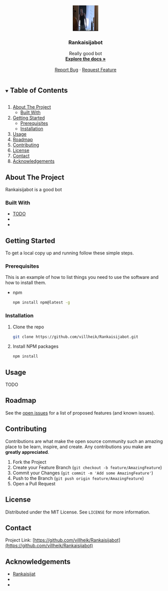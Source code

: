 

<!-- PROJECT LOGO -->
<br />
<p align="center">
  <a href="https://github.com/villheik/Rankaisijabot">
    <img src="images/rankaisija.jpg" alt="Logo" width="80" height="80">
  </a>

  <h3 align="center">Rankaisijabot</h3>

  <p align="center">
    Really good bot
    <br />
    <a href="https://github.com/villheik/Rankaisijabot"><strong>Explore the docs »</strong></a>
    <br />
    <br />
    <a href="https://github.com/villheik/Rankaisijabot/issues">Report Bug</a>
    ·
    <a href="https://github.com/villheik/Rankaisijabot/issues">Request Feature</a>
  </p>
</p>



<!-- TABLE OF CONTENTS -->
<details open="open">
  <summary><h2 style="display: inline-block">Table of Contents</h2></summary>
  <ol>
    <li>
      <a href="#about-the-project">About The Project</a>
      <ul>
        <li><a href="#built-with">Built With</a></li>
      </ul>
    </li>
    <li>
      <a href="#getting-started">Getting Started</a>
      <ul>
        <li><a href="#prerequisites">Prerequisites</a></li>
        <li><a href="#installation">Installation</a></li>
      </ul>
    </li>
    <li><a href="#usage">Usage</a></li>
    <li><a href="#roadmap">Roadmap</a></li>
    <li><a href="#contributing">Contributing</a></li>
    <li><a href="#license">License</a></li>
    <li><a href="#contact">Contact</a></li>
    <li><a href="#acknowledgements">Acknowledgements</a></li>
  </ol>
</details>



<!-- ABOUT THE PROJECT -->
## About The Project

Rankaisijabot is a good bot


### Built With

* [TODO]()
* []()
* []()



<!-- GETTING STARTED -->
## Getting Started

To get a local copy up and running follow these simple steps.

### Prerequisites

This is an example of how to list things you need to use the software and how to install them.
* npm
  ```sh
  npm install npm@latest -g
  ```

### Installation

1. Clone the repo
   ```sh
   git clone https://github.com/villheik/Rankaisijabot.git
   ```
2. Install NPM packages
   ```sh
   npm install
   ```



<!-- USAGE EXAMPLES -->
## Usage
TODO


<!-- ROADMAP -->
## Roadmap

See the [open issues](https://github.com/villheik/Rankaisijabot/issues) for a list of proposed features (and known issues).



<!-- CONTRIBUTING -->
## Contributing

Contributions are what make the open source community such an amazing place to be learn, inspire, and create. Any contributions you make are **greatly appreciated**.

1. Fork the Project
2. Create your Feature Branch (`git checkout -b feature/AmazingFeature`)
3. Commit your Changes (`git commit -m 'Add some AmazingFeature'`)
4. Push to the Branch (`git push origin feature/AmazingFeature`)
5. Open a Pull Request



<!-- LICENSE -->
## License

Distributed under the MIT License. See `LICENSE` for more information.



<!-- CONTACT -->
## Contact



Project Link: [https://github.com/villheik/Rankaisijabot](https://github.com/villheik/Rankaisijabot)



<!-- ACKNOWLEDGEMENTS -->
## Acknowledgements

* [Rankaisijat](https://www.youtube.com/watch?v=Ix4GAHcOUwI)
* []()
* []()





<!-- MARKDOWN LINKS & IMAGES -->
<!-- https://www.markdownguide.org/basic-syntax/#reference-style-links -->
[contributors-shield]: https://img.shields.io/github/contributors/villheik/repo.svg?style=for-the-badge
[contributors-url]: https://github.com/villheik/repo/graphs/contributors
[forks-shield]: https://img.shields.io/github/forks/villheik/repo.svg?style=for-the-badge
[forks-url]: https://github.com/villheik/repo/network/members
[stars-shield]: https://img.shields.io/github/stars/villheik/repo.svg?style=for-the-badge
[stars-url]: https://github.com/villheik/repo/stargazers
[issues-shield]: https://img.shields.io/github/issues/villheik/repo.svg?style=for-the-badge
[issues-url]: https://github.com/villheik/repo/issues
[license-shield]: https://img.shields.io/github/license/villheik/repo.svg?style=for-the-badge
[license-url]: https://github.com/villheik/repo/blob/master/LICENSE.txt
[linkedin-shield]: https://img.shields.io/badge/-LinkedIn-black.svg?style=for-the-badge&logo=linkedin&colorB=555
[linkedin-url]: https://linkedin.com/in/villheik
